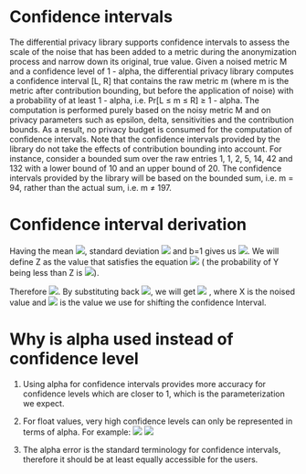 # Confidence intervals

The differential privacy library supports confidence intervals to assess the scale of the noise that has been added to a metric during the anonymization process and narrow down its original, true value.
Given a noised metric M and a confidence level of 1 - alpha, the differential privacy library computes a confidence interval [L, R] that contains the raw metric m (where m is the metric after contribution bounding, but before the application of noise) with a probability of at least 1 - alpha, i.e. Pr[L ≤ m ≤ R] ≥ 1 - alpha.
The computation is performed purely based on the noisy metric M and on privacy parameters such as epsilon, delta, sensitivities and the contribution bounds. As a result, no privacy budget is consumed for the computation of confidence intervals.
Note that the confidence intervals provided by the library do not take the effects of contribution bounding into account. For instance, consider a bounded sum over the raw entries 1, 1, 2, 5, 14, 42 and 132 with a lower bound of 10 and an upper bound of 20. The confidence intervals provided by the library will be based on the bounded sum, i.e. m = 94, rather than the actual sum, i.e. m ≠ 197.


# Confidence interval derivation 

Having the mean <img src="https://render.githubusercontent.com/render/math?math=\mu">, standard deviation <img src="https://render.githubusercontent.com/render/math?math=\sigma"> and b=1 gives us <img src="https://render.githubusercontent.com/render/math?math=Y= X - \mu">. We will define Z as the value that satisfies the equation <img src="https://render.githubusercontent.com/render/math?math=Pr \langle Y <= Z \rangle = \alpha"> ( the probability of Y being less than Z is <img src="https://render.githubusercontent.com/render/math?math=\alpha">). 

Therefore <img src="https://render.githubusercontent.com/render/math?math=Pr \langle -Z_{1 - \frac{\alpha}{2}} <= Y <= Z_{1 - \frac{\alpha}{2}} \rangle = Pr \langle Y <= Z_{1 - \frac{\alpha}{2}} \rangle - Pr \langle Y <= -Z_{1 - \frac{\alpha}{2}} \rangle = 1 - \alpha">.
By substituting back <img src="https://render.githubusercontent.com/render/math?math=Y = X - \mu">, we will get <img src="https://render.githubusercontent.com/render/math?math=Pr \langle X %2B Z_{1 - \frac{\alpha}{2}}  >= \mu >=  X - Z_{1 - \frac{\alpha}{2}} \rangle = 1 - \alpha"> , where X is the noised value and <img src="https://render.githubusercontent.com/render/math?math=Z_{1 - \frac{\alpha}{2}}"> is the value we use for shifting the confidence Interval.

# Why is alpha used instead of confidence level

1) Using alpha for confidence intervals provides more accuracy for confidence levels which are closer to 1, which is the parameterization we expect. 
	
2) For float values, very high confidence levels can only be represented in terms of alpha.
For example:  <img src="https://render.githubusercontent.com/render/math?math=1 - 10^{-10} ,">
	      <img src="https://render.githubusercontent.com/render/math?math=1 - 20^{-15}">
	    	    
3) The alpha error is the standard terminology for confidence intervals, therefore it should be at least equally accessible for the users.
